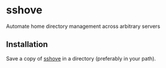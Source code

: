 sshove
======

Automate home directory management across arbitrary servers 

Installation
------------

Save a copy of [sshove](https://github.com/therevmj/sshove/blob/master/bin/sshove) in a directory (preferably in your path).
